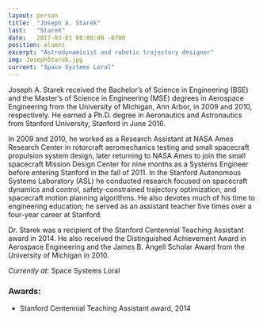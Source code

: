 ```yaml
---
layout: person
title:  "Joseph A. Starek"
last:   "Starek"
date:   2017-03-01 00:00:00 -0700
position: alumni
excerpt: "Astrodynamicist and robotic trajectory designer"
img: JosephStarek.jpg
current: "Space Systems Loral"
---
```


Joseph A. Starek received the Bachelor’s of Science in Engineering (BSE) and the Master’s of Science in Engineering (MSE) degrees in Aerospace Engineering from the University of Michigan, Ann Arbor, in 2009 and 2010, respectively. He earned a Ph.D. degree in Aeronautics and Astronautics from Stanford University, Stanford in June 2016.

In 2009 and 2010, he worked as a Research Assistant at NASA Ames Research Center in rotorcraft aeromechanics testing and small spacecraft propulsion system design, later returning to NASA Ames to join the small spacecraft Mission Design Center for nine months as a Systems Engineer before entering Stanford in the fall of 2011. In the Stanford Autonomous Systems Laboratory (ASL) he conducted research focused on spacecraft dynamics and control, safety-constrained trajectory optimization, and spacecraft motion planning algorithms. He also devotes much of his time to engineering education; he served as an assistant teacher five times over a four-year career at Stanford.

Dr. Starek was a recipient of the Stanford Centennial Teaching Assistant award in 2014. He also received the Distinguished Achievement Award in Aerospace Engineering and the James B. Angell Scholar Award from the University of Michigan in 2010.

*Currently at*: Space Systems Loral

### Awards:
- Stanford Centennial Teaching Assistant award, 2014